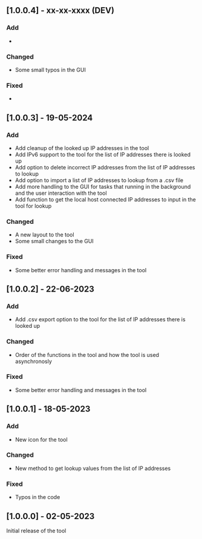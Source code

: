 ## [1.0.0.4] - xx-xx-xxxx (DEV)

### Add
- 

### Changed
- Some small typos in the GUI

### Fixed
- 
 
## [1.0.0.3] - 19-05-2024

### Add
- Add cleanup of the looked up IP addresses in the tool
- Add IPv6 support to the tool for the list of IP addresses there is looked up
- Add option to delete incorrect IP addresses from the list of IP addresses to lookup
- Add option to import a list of IP addresses to lookup from a .csv file
- Add more handling to the GUI for tasks that running in the background and the user interaction with the tool
- Add function to get the local host connected IP addresses to input in the tool for lookup

### Changed
- A new layout to the tool
- Some small changes to the GUI

### Fixed
- Some better error handling and messages in the tool

## [1.0.0.2] - 22-06-2023

### Add
- Add .csv export option to the tool for the list of IP addresses there is looked up

### Changed
- Order of the functions in the tool and how the tool is used asynchronosly

### Fixed
- Some better error handling and messages in the tool

## [1.0.0.1] - 18-05-2023

### Add
- New icon for the tool

### Changed
- New method to get lookup values from the list of IP addresses

### Fixed
- Typos in the code

## [1.0.0.0] - 02-05-2023

Initial release of the tool
